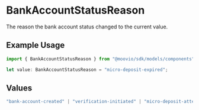 # BankAccountStatusReason

The reason the bank account status changed to the current value.

## Example Usage

```typescript
import { BankAccountStatusReason } from "@moovio/sdk/models/components";

let value: BankAccountStatusReason = "micro-deposit-expired";
```

## Values

```typescript
"bank-account-created" | "verification-initiated" | "micro-deposit-attempts-exceeded" | "micro-deposit-expired" | "max-verification-failures" | "verification-attempts-exceeded" | "verification-expired" | "verification-successful" | "ach-debit-return" | "ach-credit-return" | "rtp-credit-failure" | "micro-deposit-return" | "admin-action" | "other"
```